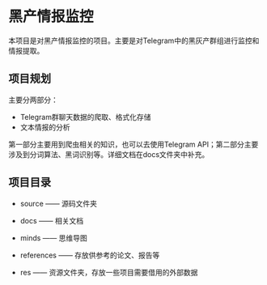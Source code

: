 # 黑产情报监控

本项目是对黑产情报监控的项目。主要是对Telegram中的黑灰产群组进行监控和情报提取。



## 项目规划

主要分两部分：

-   Telegram群聊天数据的爬取、格式化存储
-   文本情报的分析

第一部分主要用到爬虫相关的知识，也可以去使用Telegram API；第二部分主要涉及到分词算法、黑词识别等。详细文档在docs文件夹中补充。



## 项目目录

-   source —— 源码文件夹

-   docs —— 相关文档
-   minds —— 思维导图
-   references —— 存放供参考的论文、报告等
-   res —— 资源文件夹，存放一些项目需要借用的外部数据